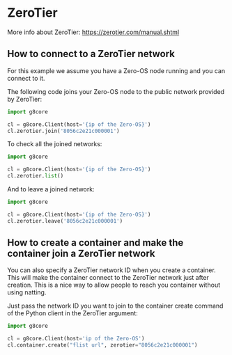 # ZeroTier

More info about ZeroTier: https://zerotier.com/manual.shtml


## How to connect to a ZeroTier network

For this example we assume you have a Zero-OS node running and you can connect to it.

The following code joins your Zero-OS node to the public network provided by ZeroTier:

```python
import g8core

cl = g8core.Client(host='{ip of the Zero-OS}')
cl.zerotier.join('8056c2e21c000001')
```

To check all the joined networks:

```python
import g8core

cl = g8core.Client(host='{ip of the Zero-OS}')
cl.zerotier.list()
```

And to leave a joined network:

```python
import g8core

cl = g8core.Client(host='{ip of the Zero-OS}')
cl.zerotier.leave('8056c2e21c000001')
```


## How to create a container and make the container join a ZeroTier network

You can also specify a ZeroTier network ID when you create a container. This will make the container connect to the ZeroTier network just after creation. This is a nice way to allow people to reach you container without using natting.

Just pass the network ID you want to join to the container create command of the Python client in the ZeroTier argument:

```python
import g8core

cl = g8core.Client(host='ip of the Zero-OS')
cl.container.create("flist url", zerotier="8056c2e21c000001")
```
